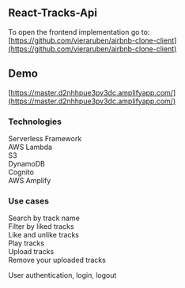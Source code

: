## React-Tracks-Api

To open the frontend implementation go to: [https://github.com/vieraruben/airbnb-clone-client](https://github.com/vieraruben/airbnb-clone-client)

## Demo

[https://master.d2nhhpue3pv3dc.amplifyapp.com/](https://master.d2nhhpue3pv3dc.amplifyapp.com/)

### Technologies

Serverless Framework <br />
AWS Lambda <br />
S3 <br />
DynamoDB <br />
Cognito <br />
AWS Amplify <br />

### Use cases

Search by track name <br />
Filter by liked tracks <br />
Like and unlike tracks <br />
Play tracks <br />
Upload tracks <br />
Remove your uploaded tracks <br />

User authentication, login, logout <br />
